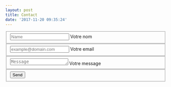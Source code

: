 ```yaml
---
layout: post
title: Contact
date: '2017-11-20 09:35:24'
---
```


<form class="form" id="contactform"  method="POST" action="https://formspree.io/hello@iserv.fr">
  <input type="hidden" name="_next" value="//www.iserv.ft/thanks/" />
  <input type="hidden" name="_language" value="fr" />
    <fieldset class="field">
        <input class="input" style="height:auto;" type="text" name="name" placeholder="Name" required>
        <label class="label" for="name"><span class="label-content">Votre nom</span></label>
    </fieldset>
    <fieldset class="field">
        <input class="input" style="height:auto;" type="email" name="_replyto" placeholder="example@domain.com" required>
        <label class="label" for="_replyto"><span class="label-content">Votre email</span></label>
    </fieldset>
    <fieldset class="field">
        <textarea class="input" style="height:auto;" name="message" rows="1" placeholder="Message" required></textarea>
        <label class="label" for="message"><span class="label-content">Votre message</span></label>
    </fieldset>
    <input class="hidden" type="text" name="_gotcha" style="display:none">
    <input class="hidden" type="hidden" name="_subject" value="Message via http://domain.com">
    <fieldset class="field">
        <input class="button submit" type="submit" value="Send">
    </fieldset>
</form>

